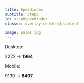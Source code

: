 ```yaml
---
title: Speedindex
subtitle: Step8
id: step8speedindex
classes: overlay centered_content

image: palms.jpg
---
```

Desktop:

<div class="big_text">
2222 &#8594; <strong>1964</strong><br />  
</div>

Mobile:

<div class="big_text">
9139 &#8594; <strong>8407</strong>
</div>